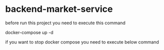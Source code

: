 # backend-market-service

before run this project you need to execute this command

docker-compose up -d

if you want to stop docker compose you need to execute below command

